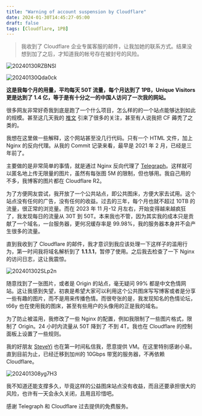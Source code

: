 ```yaml
---
title: "Warning of account suspension by Cloudflare"
date: 2024-01-30T14:45:27-05:00
draft: false
tags: [Cloudflare, 1PB]
---
```


> 我收到了 Cloudflare 企业专属客服的邮件，让我加她的联系方式。结果没想到加了之后，才知道我的帐号存在被封号的风险。

![20240130RZBNSl](https://r2.qwq.mx/blog/20240130RZBNSl.png)

![20240130Qda0ck](https://r2.qwq.mx/blog/20240130Qda0ck.png)

**这是我每个月的用量，平均每天 50T 流量，每个月达到了 1PB，Unique Visitors 更是达到了 1.4 亿，等于是有十分之一的中国人访问了一次我的网站。**

很多网友非常好奇我到底是跑了一个什么项目，怎么样的的一个站点能够达到如此的规模。甚至这几天我的 [推文](https://x.com/m1ssuo/status/1751810633786331166) 引来了很多的关注，甚至有人说我把 CF 薅秃了之类的。

我想在这里做一些解释，这个网站甚至没几行代码。只有一个 HTML 文件，加上 Nginx 的反向代理。从我的 Commit 记录来看，最早是 2021 年 2 月，已经是三年前了。

主要做的是非常简单的事情，就是通过 Nginx 反向代理了 [Telegraph](https://telegra.ph)。这样就可以匿名地上传无限量的图片，虽然有每张图 5M 的限制，但也够用。我自己用的不多，我博客的图片都在 Cloudflare R2。

为了方便网友尝试，我开放了一个公共站点，即公共图床，方便大家去试用。这个站点没有任何的广告，没有任何的收益。过去的三年，每个月也就不超过 10TB 的流量，很正常的浏览量。而在 2023 年 11 月-12 月左右，开始变得越来越疯狂了，我发现每日的流量从 30T 到 50T。本来我也不管，因为其实我的成本只是贡献了一个域名，一台服务器，更何况缓存率是 99.98%，我的服务器本身并不会产生很多的流量。

直到我收到了 Cloudflare 的邮件，我才意识到我应该处理一下这样子的滥用行为，第一时间我将域名解析到了 **1.1.1.1**，暂停了使用。之后我去检查了一下 Nginx 的访问日志，这让我震惊。

![202401302SLp2n](https://r2.qwq.mx/blog/202401302SLp2n.png)

随意找到了一张图片，或者是 Origin 的站点，毫无疑问 99% 都是中文色情网站。这让我感到失望，初衷是希望大家可以利用这个公共图床写写博客或者是分享一些有趣的图片，而不是用来传播色情。而很夸张的是，我发现知名的色情论坛，t66y 也在使用我的图床，甚至有些用户的头像用的正是我的域名。

为了防止被滥用，我修改了一些 Nginx 的配置，例如我限制了一些图片格式，限制了 Origin。24 小时内流量从 50T 降到了 不到 4T。我也在 Cloudflare 的控制面板上设置了一些规则。

我的好朋友 [SteveYi](https://twitter.com/steveyiyo) 也在第一时间私信我，愿意提供 VM。在这里特别感谢小易。直到目前为止，已经迁移到加州的 10Gbps 带宽的服务器，不再依赖 Cloudflare。

![202401308yg7H3](https://r2.qwq.mx/blog/202401308yg7H3.png)

我不知道还能支撑多久，毕竟这样的公益图床站点没有收益，而且还要承担很大的风险，也许有一天会永久关闭，且用且珍惜吧。

感谢 Telegraph 和 Cloudflare 过去提供的免费服务。